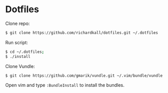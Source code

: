 # Dotfiles

Clone repo:
```bash
$ git clone https://github.com/richardkall/dotfiles.git ~/.dotfiles
````

Run script:
```bash
$ cd ~/.dotfiles;
$ ./install
```

Clone Vundle:
```bash
$ git clone https://github.com/gmarik/vundle.git ~/.vim/bundle/vundle
```

Open vim and type `:BundleInstall` to install the bundles.
